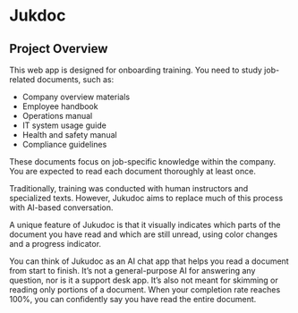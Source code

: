 # Jukdoc

## Project Overview

This web app is designed for onboarding training. You need to study job-related documents, such as:

- Company overview materials
- Employee handbook
- Operations manual
- IT system usage guide
- Health and safety manual
- Compliance guidelines

These documents focus on job-specific knowledge within the company. You are expected to read each document thoroughly at least once.

Traditionally, training was conducted with human instructors and specialized texts. However, Jukudoc aims to replace much of this process with AI-based conversation.

A unique feature of Jukudoc is that it visually indicates which parts of the document you have read and which are still unread, using color changes and a progress indicator.

You can think of Jukudoc as an AI chat app that helps you read a document from start to finish. It’s not a general-purpose AI for answering any question, nor is it a support desk app. It’s also not meant for skimming or reading only portions of a document. When your completion rate reaches 100%, you can confidently say you have read the entire document.

